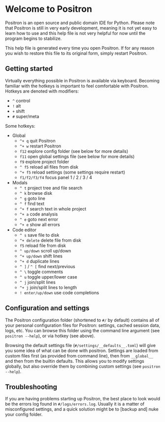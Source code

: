 # Welcome to Positron

Positron is an open source and public domain IDE for Python. Please note that Positron
is still in very early development, meaning it is not yet easy to learn how to use and
this help file is not very helpful for now until the program begins to stabilize.

This help file is generated every time you open Positron. If for any reason you wish to
restore this file to its original form, simply restart Positron.


## Getting started

Virtually everything possible in Positron is available via keyboard. Becoming familiar
with the hotkeys is important to feel comfortable with Positron. Hotkeys are denoted
with modifiers:
* `^` control
* `!` alt
* `+` shift
* `#` super/meta

Some hotkeys:
* Global
    * `^+ q`             quit Positron
    * `^+ w`             restart Positron
    * `f12`              explore config folder (see below for more details)
    * `f11`              open global settings file (see below for more details)
    * `f9`               explore project folder
    * `^ f5`             reload all files from disk
    * `^+ f5`            reload settings (some settings require restart)
    * `f1/f2/f3/f4`      focus panel 1 / 2 / 3 / 4
* Modals
    * `^ t`              project tree and file search
    * `^ k`              browse disk
    * `^ g`              goto line
    * `^ f`              find text
    * `^+ f`             search text in whole project
    * `^+ a`             code analysis
    * `^ e`              goto next error
    * `^+ e`             show all errors
* Code editor
    * `^ s`              save file to disk
    * `^+ delete`        delete file from disk
    * `f5`               reload file from disk
    * `^ up/down`        scroll up/down
    * `^+ up/down`       shift lines
    * `^+ d`             duplicate lines
    * `^ ]` / `^ [`      find next/previous
    * `^ \`              toggle comments
    * `^ u`              toggle upper/lower case
    * `^ j`              join/split lines
    * `^+ j`             join/split lines to length
    * `! enter/up/down`  use code completions


## Configuration and settings

The Positron configuration folder (shortened to `#/` by default) contains all of your
personal configuration files for Positron: settings, cached session data, logs, etc. You
can browse this folder using the command line argument (see `positron --help`), or via
hotkey (see above).

Browsing the default settings file (`#/settings/__defaults__.toml`) will give you some
idea of what can be done with positron. Settings are loaded from custom files first (as
provided from command line), then from `__global__` and then from the builtin defaults.
This allows you to modify settings globally, but also override them by combining custom
settings (see `positron --help`).


## Troubleshooting

If you are having problems starting up Positron, the best place to look would be the
errors log found in `#/logs/errors.log`. Usually it is a matter of misconfigured
settings, and a quick solution might be to [backup and] nuke your config folder.
